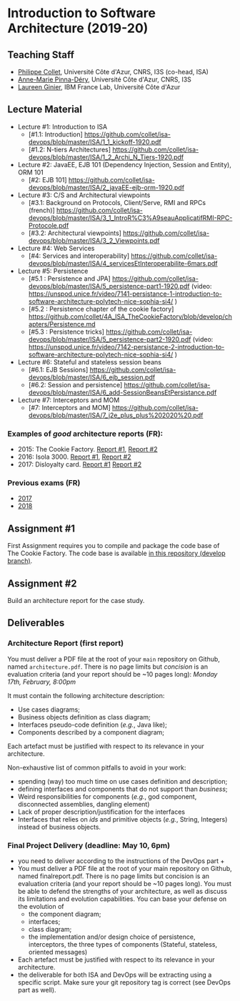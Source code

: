 # Introduction to Software Architecture (2019-20)

## Teaching Staff

  * [Philippe Collet](collet@i3s.unice.fr), Université Côte d'Azur, CNRS, I3S (co-head, ISA)
  * [Anne-Marie Pinna-Déry](pinna@unice.fr), Université Côte d'Azur, CNRS, I3S
  * [Laureen Ginier](laureen.ginier@univ-cotedazur.fr), IBM France Lab, Université Côte d'Azur


## Lecture Material

  - Lecture #1: Introduction to ISA
    - [#1.1: Introduction] https://github.com/collet/isa-devops/blob/master/ISA/1_1_kickoff-1920.pdf
    - [#1.2: N-tiers Architectures] https://github.com/collet/isa-devops/blob/master/ISA/1_2_Archi_N_Tiers-1920.pdf
  - Lecture #2: JavaEE, EJB 101 (Dependency Injection, Session and Entity), ORM 101
    - [#2: EJB 101] https://github.com/collet/isa-devops/blob/master/ISA/2_javaEE-ejb-orm-1920.pdf
  - Lecture #3: C/S and Architectural viewpoints
    - [#3.1: Background on Protocols, Client/Serve, RMI and RPCs (french)] https://github.com/collet/isa-devops/blob/master/ISA/3_1_IntroR%C3%A9seauApplicatifRMI-RPC-Protocole.pdf
    - [#3.2: Architectural viewpoints] https://github.com/collet/isa-devops/blob/master/ISA/3_2_Viewpoints.pdf
  - Lecture #4: Web Services
    - [#4: Services and interoperability] https://github.com/collet/isa-devops/blob/master/ISA/4_servicesEtInteroperabilite-6mars.pdf
  - Lecture #5: Persistence
    - [#5.1 : Persistence and JPA] https://github.com/collet/isa-devops/blob/master/ISA/5_persistence-part1-1920.pdf (video: https://unspod.unice.fr/video/7141-persistance-1-introduction-to-software-architecture-polytech-nice-sophia-si4/ )
    - [#5.2 : Persistence chapter of the cookie factory] https://github.com/collet/4A_ISA_TheCookieFactory/blob/develop/chapters/Persistence.md
    - [#5.3 : Persistence tricks] https://github.com/collet/isa-devops/blob/master/ISA/5_persistence-part2-1920.pdf (video: https://unspod.unice.fr/video/7142-persistance-2-introduction-to-software-architecture-polytech-nice-sophia-si4/ )
  - Lecture #6: Stateful and stateless session beans
    - [#6.1: EJB Sessions] https://github.com/collet/isa-devops/blob/master/ISA/6_ejb_session.pdf
    - [#6.2: Session and persistence] https://github.com/collet/isa-devops/blob/master/ISA/6_add-SessionBeansEtPersistance.pdf
  - Lecture #7: Interceptors and MOM
    - [#7: Interceptors and MOM] https://github.com/collet/isa-devops/blob/master/ISA/7_j2e_plus_plus%202020%20.pdf

### Examples of _good_ architecture reports (FR):

  - 2015: The Cookie Factory. [Report #1](https://github.com/collet/isa-devops/blob/master/ISA/reports_examples/2015_1.pdf), [Report #2](https://github.com/collet/isa-devops/blob/master/ISA/reports_examples/2015_2.pdf)
  - 2016: Isola 3000. [Report #1](https://github.com/collet/isa-devops/blob/master/ISA/reports_examples/2016_1.pdf), [Report #2](https://github.com/collet/isa-devops/blob/master/ISA/reports_examples/2016_2.pdf)
  - 2017: Disloyalty card. [Report #1](https://github.com/collet/isa-devops/blob/master/ISA/reports_examples/2017_1.pdf) [Report #2](https://github.com/collet/isa-devops/blob/master/ISA/reports_examples/2017_2.pdf)

### Previous exams (FR)

  - [2017](https://github.com/collet/isa-devops/blob/master/ISA/exams/exam_2017.pdf)
  - [2018](https://github.com/collet/isa-devops/blob/master/ISA/exams/exam_2018.pdf)
  
## Assignment #1

First Assignment requires you to compile and package the code base of The Cookie Factory. The code base is available [in this repository (develop branch)](https://github.com/collet/4A_ISA_TheCookieFactory).

## Assignment #2

Build an architecture report for the case study.

## Deliverables

### Architecture Report (first report)

You must deliver a PDF file at the root of your `main` repository on Github, named `architecture.pdf`. There is no page limits but _concision_ is an evaluation criteria (and your report should be ~10 pages long): *Monday 17th, February, 8:00pm*

It must contain the following architecture description:

  - Use cases diagrams;
  - Business objects definition as class diagram;
  - Interfaces pseudo-code definition (_e.g._, Java like);
  - Components described by a component diagram;

Each artefact must be justified with respect to its relevance in your architecture.

Non-exhaustive list of common pitfalls to avoid in your work:

  - spending (way) too much time on use cases definition and description;
  - defining interfaces and components that do not support than _business_;
  - Weird responsibilities for components (_e.g._, god component, disconnected assemblies, dangling element)
  - Lack of proper description/justification for the interfaces
  - Interfaces that relies on _ids_ and primitive objects (_e.g._, String, Integers) instead of business objects.


### Final Project Delivery (deadline: May 10, 6pm)

  - you need to deliver according to the instructions of the DevOps part +
  - You must deliver a PDF file at the root of your main repository on Github, named finalreport.pdf. There is no page limits but concision is an evaluation criteria (and your report should be ~10 pages long). You must be able to defend the strengths of your architecture, as well as discuss its limitations and evolution capabilities. You can base your defense on the evolution of          
      - the component diagram; 
      - interfaces;
      - class diagram;
      - the implementation and/or design choice of persistence, interceptors, the three types of components (Stateful, stateless, oriented messages)
  - Each artefact must be justified with respect to its relevance in your architecture.
  - the deliverable for both ISA and DevOps will be extracting using a specific script. Make sure your git repository tag is correct (see DevOps part as well).
  
  
  
  
